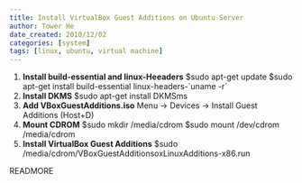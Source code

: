 ```yaml
---
title: Install VirtualBox Guest Additions on Ubuntu Server
author: Tower He
date_created: 2010/12/02
categories: [system]
tags: [linux, ubuntu, virtual machine]
---
```


<ol>
<li><strong>Install build-essential and linux-Heeaders</strong>
$sudo apt-get update
$sudo apt-get install build-essential linux-headers-`uname -r`</li>
<li><strong>Install DKMS</strong>
$sudo apt-get install DKMSms</li>
<li><strong>Add VBoxGuestAdditions.iso</strong>
Menu -&gt; Devices -&gt; Install Guest Additions (Host+D)</li>
<li><strong>Mount CDROM</strong>
$sudo mkdir /media/cdrom
$sudo mount /dev/cdrom /media/cdrom</li>
<li><strong>Install VirtualBox Guest Additions</strong>
$sudo /media/cdrom/VBoxGuestAdditionsoxLinuxAdditions-x86.run</li>
</ol>

READMORE
